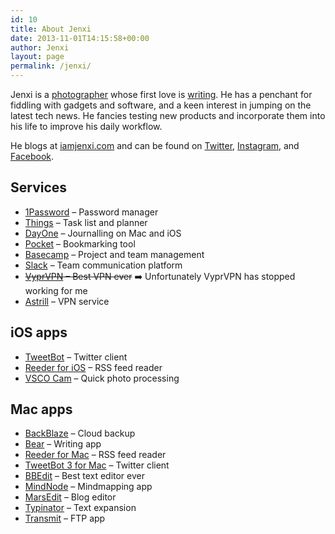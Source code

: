 ```yaml
---
id: 10
title: About Jenxi
date: 2013-11-01T14:15:58+00:00
author: Jenxi
layout: page
permalink: /jenxi/
---
```

Jenxi is a [photographer](https://jenxi.com) whose first love is [writing](https://iamjenxi.com). He has a penchant for fiddling with gadgets and software, and a keen interest in jumping on the latest tech news. He fancies testing new products and incorporate them into his life to improve his daily workflow.

He blogs at [iamjenxi.com](https://iamjenxi.com) and can be found on [Twitter](https://twitter.com/jenxi/), [Instagram](http://instagram.com/jayjenxi/), and [Facebook](https://fb.me/jenxi).

## Services

  * [1Password](https://agilebits.com/onepassword) &#8211; Password manager
  * [Things](http://culturedcode.com/things/) &#8211; Task list and planner
  * [DayOne](https://dayoneapp.com/) &#8211; Journalling on Mac and iOS
  * [Pocket](https://getpocket.com) &#8211; Bookmarking tool
  * [Basecamp](https://basecamp.com) &#8211; Project and team management
  * [Slack](https://slack.com/) &#8211; Team communication platform
  * <s>[VyprVPN](https://www.goldenfrog.com/vyprvpn) &#8211; Best VPN ever</s> ➡️ Unfortunately VyprVPN has stopped working for me
  * [Astrill](https://astrill.com) &#8211; VPN service

## iOS apps

  * [TweetBot](https://tapbots.com/tweetbot/) &#8211; Twitter client
  * [Reeder for iOS](http://www.reederapp.com/ios/) &#8211; RSS feed reader
  * [VSCO Cam](http://vsco.co/vscocam) &#8211; Quick photo processing

## Mac apps

  * [BackBlaze](https://backblaze.com) &#8211; Cloud backup
  * [Bear](https://bear.app) &#8211; Writing app
  * [Reeder for Mac](http://www.reederapp.com/mac/) &#8211; RSS feed reader
  * [TweetBot 3 for Mac](https://tapbots.com/tweetbot/mac/) &#8211; Twitter client
  * [BBEdit](https://www.barebones.com/products/bbedit/) &#8211; Best text editor ever
  * [MindNode](https://mindnode.com) &#8211; Mindmapping app
  * [MarsEdit](https://red-sweater.com/marsedit/) &#8211; Blog editor
  * [Typinator](http://www.ergonis.com/products/typinator/) &#8211; Text expansion
  * [Transmit](http://www.panic.com/transmit/) &#8211; FTP app